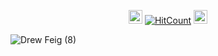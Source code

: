 
<div id="profile-views-badge" align="center">
 
<img src="https://emoji.discord.st/emojis/768b108d-274f-4f44-a634-8477b16efce7.gif" width="22">  [![HitCount](https://hits.dwyl.com/mehedi2091/Data-Analysis.svg?style=flat-square)](http://hits.dwyl.com/mehedi2091/Data-Analysis)  <img src="https://emoji.discord.st/emojis/768b108d-274f-4f44-a634-8477b16efce7.gif" width="22">
 
</div>


![Drew Feig (8)](https://github.com/user-attachments/assets/72d3506e-adac-45d0-99c0-bb688686a14a)
